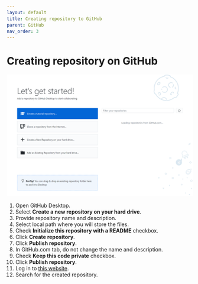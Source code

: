 ```yaml
---
layout: default
title: Creating repository to GitHub
parent: GitHub
nav_order: 3
---
```

 
# Creating repository on GitHub  

![create-repository](/assets/images/create.png) 

1.	Open GitHub Desktop.  
2.	Select **Create a new repository on your hard drive**.  
3.	Provide repository name and description.  
4.	Select local path where you will store the files.  
5.	Check **Initialize this repository with a README** checkbox.  
6.	Click **Create repository**.  
7.	Click **Publish repository**.  
8.	In GitHub.com tab, do not change the name and description.  
9.	Check **Keep this code private** checkbox.  
10.	Click **Publish repository**.  
11.	Log in to [this website](https://github.com//). 
12.	Search for the created repository.  
